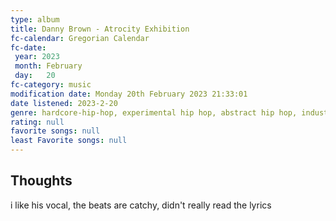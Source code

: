 ```yaml
---
type: album 
title: Danny Brown - Atrocity Exhibition
fc-calendar: Gregorian Calendar
fc-date: 
 year: 2023
 month: February
 day:   20
fc-category: music
modification date: Monday 20th February 2023 21:33:01
date listened: 2023-2-20 
genre: hardcore-hip-hop, experimental hip hop, abstract hip hop, industrial hip hop 
rating: null
favorite songs: null
least Favorite songs: null
---
```

## Thoughts

i like his vocal, the beats are catchy, didn't really read the lyrics 